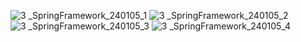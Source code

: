 ![3 _SpringFramework_240105_1](https://github.com/wwnoov/test_project/assets/145524959/8140df49-6cd4-440d-bdb9-f104e711178f)
![3 _SpringFramework_240105_2](https://github.com/wwnoov/test_project/assets/145524959/0ab759c3-7966-4a3a-96ef-09c9fc4e987b)
![3 _SpringFramework_240105_3](https://github.com/wwnoov/test_project/assets/145524959/2d8e3398-13e2-4cea-be45-c0fb5a7e2ca4)
![3 _SpringFramework_240105_4](https://github.com/wwnoov/test_project/assets/145524959/86de3b47-72dc-4647-889c-940570de8487)


